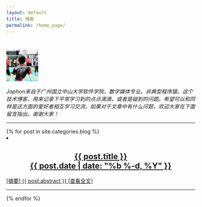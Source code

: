 ```yaml
---
layout: default
title: 博客
permalink: /home_page/
---
```

<!--For the catalogue-->

<div class="home aa">
  <div class="introhead">
    <h1 class="page-heading"></h1>
    <img class="intro" src="/photo/portrait.jpg" width="85" height="85" />
    <p class="intro"><i>Japhon来自于广州国立中山大学软件学院，数字媒体专业。非典型程序猿。这个技术博客，用来记录下平常学习到的点点滴滴，或者是碰到的问题。希望可以和同样是这方面的爱好者相互学习交流。如果对于文章中有什么问题，欢迎大家在下面留言指出。谢谢大家！</i></p>
  </div>
  <hr />
  {% for post in site.categories.blog %}
    <a href="{{ post.url | prepend: site.baseurl }}">
      <li>
        <h2>
          <center><div class="post-link"> {{ post.title }} </div></center>
          <center><span class="post-meta"> {{ post.date | date: "%b %-d, %Y" }} </span></center>
        </h2>
        <span class="post-meta"> [摘要] </span><span> {{ post.abstract }} </span><span class="post-meta"> [查看全文] </span>
      </li>
    </a>
    <hr />
  {% endfor %}
</div>
